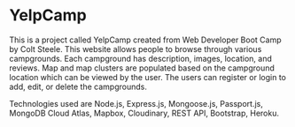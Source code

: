 # YelpCamp
This is a project called YelpCamp created from Web Developer Boot Camp by Colt Steele. 
This website allows people to browse through various campgrounds. 
Each campground has description, images, location, and reviews. 
Map and map clusters are populated based on the campground location which can be viewed by the user. 
The users can register or login to add, edit, or delete the campgrounds. 

Technologies used are Node.js, Express.js, Mongoose.js, Passport.js, MongoDB Cloud Atlas, Mapbox, Cloudinary, REST API, Bootstrap, Heroku.
